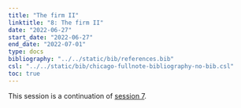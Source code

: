 ```yaml
---
title: "The firm II"
linktitle: "8: The firm II"
date: "2022-06-27"
start_date: "2022-06-27"
end_date: "2022-07-01"
type: docs
bibliography: "../../static/bib/references.bib"
csl: "../../static/bib/chicago-fullnote-bibliography-no-bib.csl"
toc: true
---
```


This session is a continuation of [session 7](/content/07-content/).
